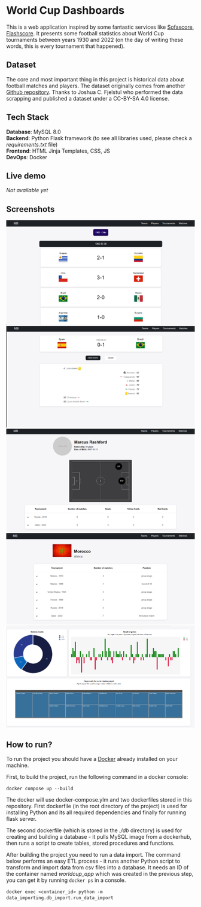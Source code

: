 # World Cup Dashboards

This is a web application inspired by some fantastic services like [Sofascore](https://sofascore.com), [Flashscore](https://flashscore.com). It presents some football statistics about World Cup tournaments between years 1930 and 2022 (on the day of writing these words, this is every tournament that happened).

## Dataset
The core and most important thing in this project is historical data about football matches and players. The dataset originally comes from another [Github repository](https://github.com/jfjelstul/worldcup). Thanks to Joshua C. Fjelstul who performed the data scrapping and published a dataset under a CC-BY-SA 4.0 license.

## Tech Stack
**Database**: MySQL 8.0  
**Backend**: Python Flask framework (to see all libraries used, please check a *requirements.txt* file)  
**Frontend**: HTML Jinja Templates, CSS, JS  
**DevOps**: Docker


## Live demo
*Not available yet*

## Screenshots
![Matches list](demo/assets/matches_list.png)
<br>
![Match list](demo/assets/match_details.png)
<br>
![Player details](demo/assets/player_details.png)
<br>
![Team details](demo/assets/team_details.png)
<br>
![Team details](demo/assets/team_details(2).png)
<br>

## How to run?

To run the project you should have a [Docker](https://www.docker.com/) already installed on your machine.

First, to build the project, run the following command in a docker console:

```console
docker compose up --build
```

The docker will use docker-compose.ylm and two dockerfiles stored in this repository. First dockerfile (in the root directory of the project) is used for installing Python and its all required dependencies and finally for running flask server.

The second dockerfile (which is stored in the *./db* directory) is used for creating and building a database - it pulls MySQL image from a dockerhub, then runs a script to create tables, stored procedures and functions.

After building the project you need to run a data import. The command below performs an easy ETL process - it runs another Python script to transform and import data from csv files into a database. It needs an ID of the container named *worldcup_app* which was created in the previous step, you can get it by running ``docker ps`` in a console.

```console
docker exec <container_id> python -m data_importing.db_import.run_data_import
```